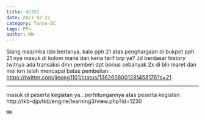 ```yaml
---
title: 45357
date: 2021-02-22
category: Tanya-SC
tags: PPh
author: WW
---
```


Siang mas/mba izin bertanya, kalo pph 21 atas penghargaan di bukpot pph 21 nya masuk di kolom mana dan kena tarif brp ya? Jd berdasar history twitnya ada transaksi dmn pembeli dpt bonus sebanyak 2x di bln maret dan mei krn telah mencapai batas pembelian.. https://twitter.com/jjeong1101/status/1362638001281458176?s=21

---

masuk di peserta kegiatan ya...perhitungannya atas peserta kegiatan http://tkb-djp/tkb/engine/learning3/view.php?id=1230

`WW`
